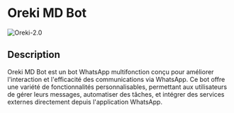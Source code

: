 # Oreki MD Bot

![Oreki-2.0](oreki2.0.png)



## Description

Oreki MD Bot est un bot WhatsApp multifonction conçu pour améliorer l'interaction et l'efficacité des communications via WhatsApp. Ce bot offre une variété de fonctionnalités personnalisables, permettant aux utilisateurs de gérer leurs messages, automatiser des tâches, et intégrer des services externes directement depuis l'application WhatsApp.

